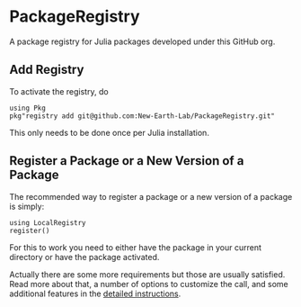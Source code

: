 # PackageRegistry
A package registry for Julia packages developed under this GitHub org.

## Add Registry

To activate the registry, do
```
using Pkg
pkg"registry add git@github.com:New-Earth-Lab/PackageRegistry.git"
```
This only needs to be done once per Julia installation.

## Register a Package or a New Version of a Package

The recommended way to register a package or a new version of a
package is simply:

```
using LocalRegistry
register()
```

For this to work you need to either have the package in your current
directory or have the package activated.

Actually there are some more requirements but those are usually
satisfied. Read more about that, a number of options to customize the
call, and some additional features in the [detailed
instructions](https://github.com/GunnarFarneback/LocalRegistry.jl/blob/master/docs/register.md).
